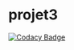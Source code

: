 # projet3
[![Codacy Badge](https://api.codacy.com/project/badge/Grade/8586e6e4c3824e1ea330704d73f5752e)](https://app.codacy.com/manual/AdrienRitaine/projet3?utm_source=github.com&utm_medium=referral&utm_content=AdrienRitaine/projet3&utm_campaign=Badge_Grade_Dashboard)